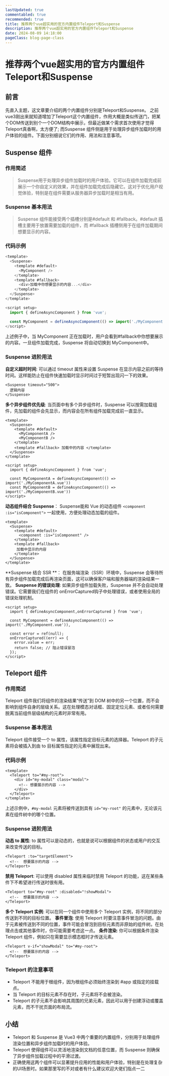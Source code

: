 ```yaml
---
lastUpdated: true
commentabled: true
recommended: true
title: 推荐两个vue超实用的官方内置组件Teleport和Suspense
description: 推荐两个vue超实用的官方内置组件Teleport和Suspense
date: 2024-08-09 14:18:00
pageClass: blog-page-class
---
```


# 推荐两个vue超实用的官方内置组件Teleport和Suspense #

## 前言 ##

先直入主题，这文章要介绍的两个内置组件分别是Teleport和Suspense。 之前vue3刚出来就知道增加了Teleport这个内置组件，作用大概是类似传送门，把某个DOM传送到别个一个DOM结构中展示，但最近做某个需求首次使用才觉得Teleport真香啊，太方便了; 而Suspense 组件侧是用于处理异步组件加载时的用户体验的组件。下面分别细说它们的作用、用法和注意事项。


## Suspense 组件 ##

### 作用简述 ###

> Suspense用于处理异步组件加载时的用户体验。它可以在组件加载完成前展示一个你自定义的效果，并在组件加载完成后隐藏它。这对于优化用户视觉体验，特别是在组件需要从服务器异步加载时是相当有用。

### Suspense 基本用法 ###

> Suspense 组件能接受两个插槽分别是#default 和 #fallback。#default 插槽主要用于放置需要加载的组件，而 #fallback 插槽侧用于在组件加载期间想要显示的内容。

### 代码示例 ###

```ts
<template>
  <Suspense>
    <template #default>
      <MyComponent />
    </template>
    <template #fallback>
      <div>加载中你想要显示的内容...</div>
    </template>
  </Suspense>
</template>

<script setup>
  import { defineAsyncComponent } from 'vue';

  const MyComponent = defineAsyncComponent(() => import('./MyComponent.vue')),
</script>
```

上述例子中，当 MyComponent 正在加载时，用户会看到#fallback中你想要展示的内容。一旦组件加载完成，Suspense 将自动切换到 MyComponent中。

### Suspense 进阶用法 ###

**自定义超时时间**:  可以通过 timeout 属性来设置 Suspense 在显示内容之前的等待时间。这样能防止在组件快速加载时显示时间过于短暂出现闪一下的效果。

```vue
<Suspense timeout="500">
  逻辑内容
</Suspense>
```

**多个异步组件优先级**: 当页面中有多个异步组件时，Suspense 可以按需加载组件，先加载的组件会先显示，而内容会在所有组件加载完成前一直显示。

```vue
<template>
  <Suspense>
    <template #default>
      <MyComponentA />
      <MyComponentB />
    </template>
    <template #fallback> 加载中的内容 </template>
  </Suspense>
</template>

<script setup>
  import { defineAsyncComponent } from 'vue';

  const MyComponentA = defineAsyncComponent(() => import('./MyComponentA.vue'))
  const MyComponentB = defineAsyncComponent(() => import('./MyComponentB.vue'))
</script>
```

**动态组件结合 Suspense**： Suspense能和 Vue 的动态组件 `<component :is="isComponent">` 一起使用，方便处理动态加载的组件。

```vue
<template>
  <Suspense>
    <template #default>
      <component :is="isComponent" />
    </template>
    <template #fallback>
     加载中显示的内容
    </template>
  </Suspense>
</template>
```

**Suspense 结合 SSR **： 在服务端渲染（SSR）环境中，Suspense 会等待所有异步组件加载完成后再渲染页面，这可以确保客户端和服务器端的渲染结果一致。
**Suspense 的错误处理**:  如果异步组件加载失败，Suspense 并不会自动处理错误。它需要我们在组件的 onErrorCaptured钩子中处理错误，或者使用全局的错误处理机制。

```vue
<script setup>
  import { defineAsyncComponent,onErrorCaptured } from 'vue';

  const MyComponent = defineAsyncComponent(() => import('./MyComponent.vue')),

  const error = ref(null);
  onErrorCaptured((err) => {
    error.value = err;
    return false; // 阻止错误冒泡
  });
</script>
```

## Teleport 组件 ##

### 作用简述 ###

Teleport 组件我们将组件的渲染结果“传送”到 DOM 树中的另一个位置，而不会影响到组件自身的层级关系。这在处理模态对话框、固定定位元素、或者任何需要脱离当前组件层级结构的元素时非常有用。

### Suspense 基本用法 ###

Teleport 组件接受一个 to 属性，该属性指定目标元素的选择器。Teleport 的子元素将会被插入到由 to 目标属性指定的元素中展现出来。

### 代码示例 ###

```vue
<template>
  <Teleport to="#my-root">
    <div id="my-modal" class="modal">
      <!-- 想要展示的内容 -->
    </div>
  </Teleport>
</template>
```
上述示例中，`#my-modal` 元素将被传送到具有 `id="my-root"` 的元素中，无论该元素在组件树中的哪个位置。

### Suspense 进阶用法 ###

**动态 to 属性**: to 属性可以是动态的，也就是说可以根据组件的状态或用户的交互来改变传送的目标。

```vue
<Teleport :to="targetElement">
  <!--  想要展示的内容 -->
</Teleport>
```

**禁用 Teleport**: 可以使用 disabled 属性来临时禁用 Teleport 的功能，这在某些条件下不希望进行传送时很有用。

```vue
<Teleport to="#my-root" :disabled="!showModal">
  <!--  想要展示的内容 -->
</Teleport>
```

**多个 Teleport 实例**: 可以在同一个组件中使用多个 Teleport 实例，将不同的部分传送到不同的目标位置。
**事件冒泡**: 使用 Teleport 时要注意事件冒泡的问题。由于元素被传送到不同的位置，事件可能会冒泡到目标元素而非原始的组件树。在处理点击或其他事件时，你可能需要考虑这一点。
**条件渲染**: 你可以根据条件渲染 Teleport 组件，例如只在需要显示模态框时才传送元素。

```vue
<Teleport v-if="showModal" to="#my-root">
  <!--  想要展示的内容 -->
</Teleport>
```

### Teleport 的注意事项 ###

- Teleport 不能用于根组件，因为根组件必须始终渲染到 #app 或指定的挂载点。
- 当 Teleport 的目标元素不存在时，子元素将不会被渲染。
- Teleport 的子元素不会影响其周围的兄弟元素，因此可以用于创建浮动或覆盖元素，而不干扰页面的布局流。

## 小结 ##

- Teleport 和 Suspense 是 Vue3 中两个重要的内置组件，分别用于处理组件渲染位置和异步组件加载时的用户体验。
- Teleport 使得组件可以灵活地渲染到文档的任意位置，而 Suspense 则确保了异步组件加载过程中的平滑过渡。
- 正确使用这两个组件可以显著提升应用的性能和用户体验，特别是在处理复杂的UI场景时。如果那里写的不对或者有什么建议欢迎大佬们指点一二
